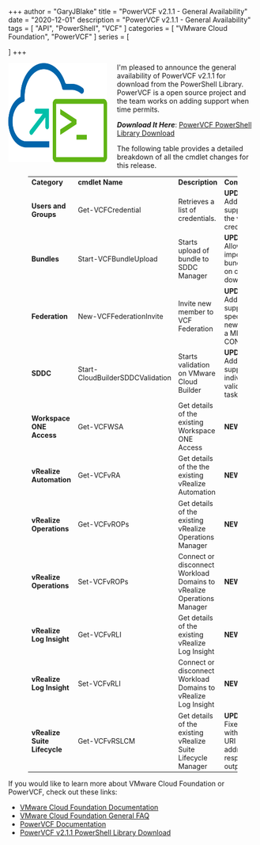 +++
author = "GaryJBlake"
title = "PowerVCF v2.1.1 - General Availability"
date = "2020-12-01"
description = "PowerVCF v2.1.1 - General Availability"
tags = [
    "API",
    "PowerShell",
    "VCF"
]
categories = [
    "VMware Cloud Foundation",
    "PowerVCF"
]
series = [

]
+++

<img align="left" width="200" height="200" src="/images/powervcf-color-transparent.webp" style="float:left; padding-right:20px" >

I'm pleased to announce the general availability of PowerVCF v2.1.1 for download from the PowerShell Library. PowerVCF is a open source project and the team works on adding support when time permits.

***Download It Here***: [PowerVCF PowerShell Library Download](https://www.powershellgallery.com/packages/PowerVCF)

The following table provides a detailed breakdown of all the cmdlet changes for this release.

<!-- wp:table {"className":"is-style-stripes"} -->
<figure class="wp-block-table is-style-stripes"><table><tbody><tr><td><strong>Category</strong></td><td><strong>cmdlet Name</strong></td><td><strong>Description</strong></td><td><strong>Comment</strong></td></tr><tr><td><strong>Users and Groups</strong></td><td>Get-VCFCredential</td><td>Retrieves a list of credentials.</td><td><strong>UPDATE</strong>: Added support for the vRealize credentials</td></tr><tr><td><strong>Bundles</strong></td><td>Start-VCFBundleUpload</td><td>Starts upload of bundle to SDDC Manager</td><td><strong>UPDATE</strong>: Allows the import of a bundle based on offline download.</td></tr><tr><td><strong>Federation</strong></td><td>New-VCFFederationInvite</td><td>Invite new member to VCF Federation</td><td><strong>UPDATE</strong>: Added support to specify if the new system is a MEMBER or CONTROLLER. </td></tr><tr><td><strong>SDDC</strong></td><td>Start-CloudBuilderSDDCValidation</td><td>Starts validation on VMware Cloud Builder</td><td><strong>UPDATE</strong>: Added support for individual validation tasks.</td></tr><tr><td><strong>Workspace ONE Access</strong></td><td>Get-VCFWSA</td><td>Get details of the existing Workspace ONE Access</td><td><strong>NEW</strong></td></tr><tr><td><strong>vRealize Automation</strong></td><td>Get-VCFvRA</td><td>Get details of the the existing vRealize Automation</td><td><strong>NEW</strong></td></tr><tr><td><strong>vRealize Operations</strong></td><td>Get-VCFvROPs</td><td>Get details of the existing vRealize Operations Manager</td><td><strong>NEW</strong></td></tr><tr><td><strong>vRealize Operations</strong></td><td>Set-VCFvROPs</td><td>Connect or disconnect Workload Domains to vRealize Operations Manager</td><td><strong>NEW</strong></td></tr><tr><td><strong>vRealize Log Insight</strong></td><td>Get-VCFvRLI</td><td>Get details of the existing vRealize Log Insight</td><td><strong>NEW</strong></td></tr><tr><td><strong>vRealize Log Insight</strong></td><td>Set-VCFvRLI</td><td>Connect or disconnect Workload Domains to vRealize Log Insight</td><td><strong>NEW</strong></td></tr><tr><td><strong>vRealize Suite Lifecycle</strong></td><td>Get-VCFvRSLCM</td><td>Get details of the existing vRealize Suite Lifecycle Manager</td><td><strong>UPDATE</strong>: Fixed an issue with the API URI and addressed response output</td></tr></tbody></table></figure>
<!-- /wp:table -->

If you would like to learn more about VMware Cloud Foundation or PowerVCF, check out these links:

- [VMware Cloud Foundation Documentation](https://docs.vmware.com/en/VMware-Cloud-Foundation)
- [VMware Cloud Foundation General FAQ](https://www.vmware.com/content/dam/digitalmarketing/vmware/en/pdf/datasheet/products/vmware-cloud-foundation-faq.pdf)
- [PowerVCF Documentation](https://powervcf.readthedocs.io/en/latest/)
- [PowerVCF v2.1.1 PowerShell Library Download](https://www.powershellgallery.com/packages/PowerVCF/2.1.1)